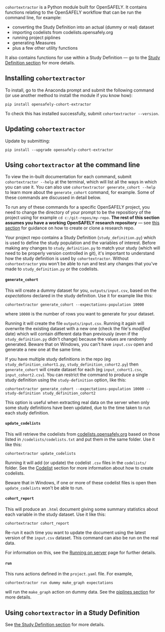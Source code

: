 `cohortextractor` is a Python module built for OpenSAFELY. 
It contains functions relating to the OpenSAFELY workflow that can be run the command line, for example:

* converting the Study Definition into an actual (dummy or real) dataset
* importing codelists from codelists.opensafely.org
* running project piplines
* generating Measures
* plus a few other utility functions

It also contains functions for use within a Study Definition &mdash; go to the [Study Definition section](study-def-intro.md) for more details.

## Installing `cohortextractor`

To install, go to the Anaconda prompt and submit the following command (or use another method to install the module if you know how):

```
pip install opensafely-cohort-extractor
```

To check this has installed successfully, submit `cohortextractor --version`.

## Updating `cohortextractor`
Update by submitting:

```
pip install --upgrade opensafely-cohort-extractor
```

## Using `cohortextractor` at the command line

To view the in-built documentation for each command, submit `cohortextractor --help` at the terminal, which will list all the ways in which you can use it.
You can also use `cohortextractor generate_cohort --help` to learn more about the `generate_cohort` command, for example. 
Some of these commands are discussed in detail below.

To run any of these commands for a specific OpenSAFELY project, you need to change the directory of your prompt to be the repositiory of the project using for example `cd c:/git-repos/my-repo`. 
**The rest of this section assumes you have a working OpenSAFELY research repository** &mdash; see [this section](workflow-make-repo.md) for guidance on how to create or clone a research repo. 

Your project repo contains a Study Definition (`study_definition.py`) which is used to define the study population and the variables of interest.
Before making any changes to `study_definition.py` to match your study (which will need to be properly version controlled in git), it's important to understand how the study definition is used by `cohortextractor`. 
Without `cohortextractor` you won't be able to run and test any changes that you've made to `study_definition.py` or the codelists.


#### `generate_cohort`
This will create a dummy dataset for you, `outputs/input.csv`, based on the _expectations_ declared in the study definition. 
Use it for example like this:

```
cohortextractor generate_cohort --expectations-population 10000
```

where `10000` is the number of rows you want to generate for your dataset.

Running it will create the file `outputs/input.csv`.
Running it again will overwrite the existing dataset with a new one (check the file's _modified_ date) which will contain different data than previously (even if the `study_definition.py` didn't change) because the values are randomly generated.
Beware that on Windows, you can't have `input.csv` open and generate a new one at the same time.

If you have multiple study definitions in the repo (eg `study_definition_cohort1.py`, `study_definition_cohort2.py`) then `generate_cohort` will create dataset for each (eg `input_cohort1.csv`, `input_cohort2.csv`). 
You can restrict the command to produce a single study definition using the `study-definition` option, like this:

```
cohortextractor generate_cohort --expectations-population 10000 --study-definition study_definition_cohort2
```

This option is useful when extracting real data on the server when only some study definitions have been updated, due to the time taken to run each study definition.

#### `update_codelists`
This will retrieve the codelists from [codelists.opensafely.org](https://codelists.opensafely.org) based on those listed in `/codelists/codelists.txt` and put them in the same folder. 
Use it like this:
```
cohortextractor update_codelists
```
Running it will add (or update) the codelist `.csv` files in the `codelists/` folder. 
See the [Codelist](codelist-intro.md) section for more information about how to create codelists.

Beware that in Windows, if one or more of these codelist files is open then `update_codelists` won't be able to run.

#### `cohort_report`

This will produce an `.html` document giving some summary statistics about each variable in the study dataset.
Use it like this:

```
cohortextractor cohort_report
```

Re-run it each time you want to update the document using the latest version of the `input.csv` dataset. 
This command can also be run on the real data. 

For information on this, see the [Running on server](pipelines-overview.md) page for further details.


#### `run`

This runs actions defined in the `project.yaml` file. For example,

```
cohortextractor run dummy make_graph expectations
```

will run the `make_graph` action on dummy data. 
See the [piplines section](pipelines-overview.md) for more details.

## Using `cohortextractor` in a Study Definition

See [the Study Definition section](study-def-intro) for more details.